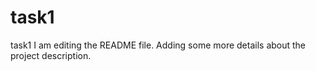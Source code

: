 # task1
task1
I am editing the README file. Adding some more details about the project description.

